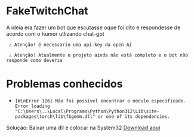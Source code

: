 
# FakeTwitchChat
A ideia era fazer um bot que escutasse oque foi dito e respondesse de acordo com o humor utlizando chat-gpt
```
 ⚠️ Atenção! é necessario uma api-key da open Ai
```
```
 ⚠️ Atenção! Atualmente o projeto ainda não está completo e o bot não responde como deveria
```

# Problemas conhecidos

- ``[WinError 126] Não foi possível encontrar o módulo especificado. Error loading "C:\Users\..\Local\Programs\Python\Python312\Lib\site-packages\torch\lib\fbgemm.dll" or one of its dependencies.``

Solução: Baixar uma dll e colocar na System32
[Download aqui](https://www.dllme.com/dll/files/libomp140_x86_64)
